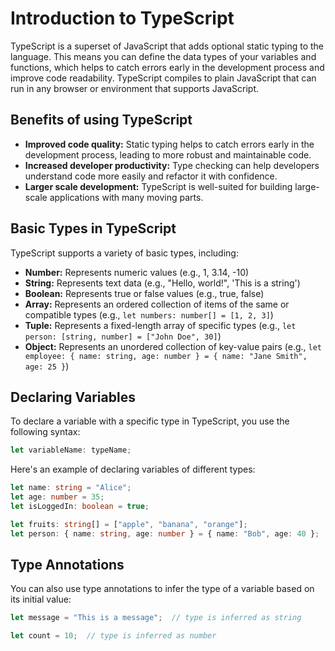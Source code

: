 # Introduction to TypeScript

TypeScript is a superset of JavaScript that adds optional static typing to the language. This means you can define the data types of your variables and functions, which helps to catch errors early in the development process and improve code readability. TypeScript compiles to plain JavaScript that can run in any browser or environment that supports JavaScript.

## **Benefits of using TypeScript**

* **Improved code quality:** Static typing helps to catch errors early in the development process, leading to more robust and maintainable code.
* **Increased developer productivity:** Type checking can help developers understand code more easily and refactor it with confidence.
* **Larger scale development:** TypeScript is well-suited for building large-scale applications with many moving parts.

## **Basic Types in TypeScript**

TypeScript supports a variety of basic types, including:

* **Number:** Represents numeric values (e.g., 1, 3.14, -10)
* **String:** Represents text data (e.g., "Hello, world!", 'This is a string')
* **Boolean:** Represents true or false values (e.g., true, false)
* **Array:** Represents an ordered collection of items of the same or compatible types (e.g., `let numbers: number[] = [1, 2, 3]`)
* **Tuple:** Represents a fixed-length array of specific types (e.g., `let person: [string, number] = ["John Doe", 30]`)
* **Object:** Represents an unordered collection of key-value pairs (e.g., `let employee: { name: string, age: number } = { name: "Jane Smith", age: 25 }`)

## **Declaring Variables**

To declare a variable with a specific type in TypeScript, you use the following syntax:

```typescript
let variableName: typeName;
```

Here's an example of declaring variables of different types:

```typescript
let name: string = "Alice";
let age: number = 35;
let isLoggedIn: boolean = true;

let fruits: string[] = ["apple", "banana", "orange"];
let person: { name: string, age: number } = { name: "Bob", age: 40 };
```

## **Type Annotations**

You can also use type annotations to infer the type of a variable based on its initial value:

```typescript
let message = "This is a message";  // type is inferred as string

let count = 10;  // type is inferred as number
```
